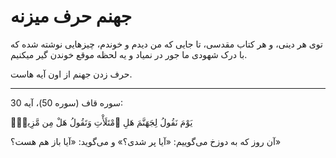 ﻿<h1>جهنم حرف میزنه</h1>

<p>توی هر دینی، و هر کتاب مقدسی، تا جایی که من دیدم و خوندم، چیزهایی نوشته شده که با درک شهودی ما جور در نمیاد و یه لحظه موقع خوندن گیر میکنیم.</p>
<p>حرف زدن جهنم از اون آیه هاست.</p>
<hr />
<p>سوره قاف (سوره 50)، آیه 30:</p>
<p>يَوْمَ نَقُولُ لِجَهَنَّمَ هَلِ ٱمْتَلَأْتِ وَتَقُولُ هَلْ مِن مَّزِيدٍۢ</p>
<p>آن روز كه به دوزخ مى‌گوييم: «آيا پر شدى؟» و مى‌گويد: «آيا باز هم هست؟»</p>